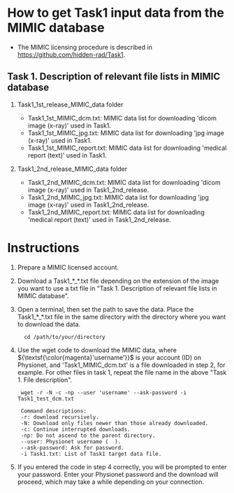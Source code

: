 # How to get Task1 input data from the MIMIC database

- The MIMIC licensing procedure is described in https://github.com/hidden-rad/Task1. 

## Task 1. Description of relevant file lists in MIMIC database<br/>
1. Task1_1st_release_MIMIC_data folder
 	- Task1_1st_MIMIC_dcm.txt: MIMIC data list for downloading 'dicom image (x-ray)' used in Task1.
	- Task1_1st_MIMIC_jpg.txt: MIMIC data list for downloading 'jpg image (x-ray)' used in Task1.
	- Task1_1st_MIMIC_report.txt: MIMIC data list for downloading 'medical report (text)' used in Task1.

2. Task1_2nd_release_MIMIC_data folder
 	- Task1_2nd_MIMIC_dcm.txt: MIMIC data list for downloading 'dicom image (x-ray)' used in Task1_2nd_release.
	- Task1_2nd_MIMIC_jpg.txt: MIMIC data list for downloading 'jpg image (x-ray)' used in Task1_2nd_release.
	- Task1_2nd_MIMIC_report.txt: MIMIC data list for downloading 'medical report (text)' used in Task1_2nd_release.
 	

# Instructions

1. Prepare a MIMIC licensed account.

2. Download a Task1_\*_\*.txt file depending on the extension of the image you want to use a txt file in "Task 1. Description of relevant file lists in MIMIC database". 

3. Open a terminal, then set the path to save the data. Place the Task1_\*_\*.txt file in the same directory with the directory where you want to download the data. 
	>
		 cd /path/to/your/directory

4. Use the wget code to download the MIMIC data, where ${\textsf{\color{magenta}'username'}}$ is your account (ID) on Physionet, and 'Task1_MIMIC_dcm.txt' is a file downloaded in step 2, for example. For other files in task 1, repeat the file name in the above "Task 1. File description".

	>
		wget -r -N -c -np --user 'username' --ask-password -i Task1_test_dcm.txt
	
	> 
	
		Command descriptions:
		-r: download recursively.
		-N: Download only files newer than those already downloaded.
		-c: Continue interrupted downloads.
		-np: Do not ascend to the parent directory.
		--user: Physionet username (  ).
		--ask-password: Ask for password.
		-i Task1.txt: List of Task1 target data file.

5. If you entered the code in step 4 correctly, you will be prompted to enter your password. Enter your Physionet password and the download will proceed, which may take a while depending on your connection.

